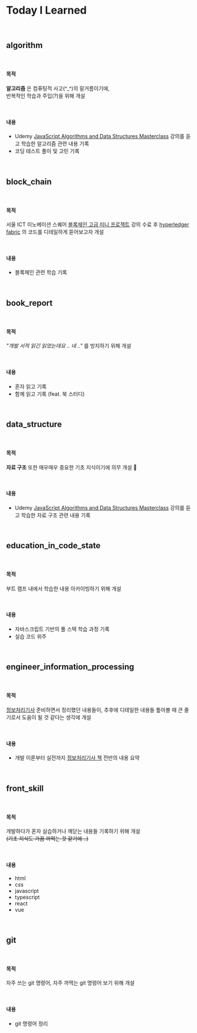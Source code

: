 # Today I Learned

<br/>

## algorithm

<br/>

#### 목적

**알고리즘** 은 컴퓨팅적 사고(^_^)의 밑거름이기에,  
반복적인 학습과 주입(?)을 위해 개설 

<br/>

#### 내용

* Udemy [JavaScript Algorithms and Data Structures Masterclass](https://www.udemy.com/course/js-algorithms-and-data-structures-masterclass/) 강의를 듣고 학습한 알고리즘 관련 내용 기록
* 코딩 테스트 풀이 및 고민 기록

<br/>

## block_chain

<br/>

#### 목적

서울 ICT 이노베이션 스퀘어 [블록체인 고급 미니 프로젝트](http://digital-itsa.or.kr/itsa/lms/atnlcReqst/reception.do?processCdArr=BC&lctreNo=238&menuNo=700019) 강의 수료 후 [hyperledger fabric](http://digital-itsa.or.kr/itsa/lms/atnlcReqst/reception.do?processCdArr=BC&lctreNo=238&menuNo=700019) 의 코드를 디테일하게 뜯어보고자 개설

<br/>

#### 내용

* 블록체인 관련 학습 기록

<br/>

## book_report

<br/>

#### 목적

_"개발 서적 읽긴 읽었는데요 .. 네 .."_ 를 방지하기 위해 개설

<br/>

#### 내용

* 혼자 읽고 기록
* 함께 읽고 기록 (feat. 북 스터디)

<br/>

## data_structure

<br/>

#### 목적

**자료 구조** 또한 매우매우 중요한 기초 지식이기에 의무 개설 🦾

<br/>

#### 내용

* Udemy [JavaScript Algorithms and Data Structures Masterclass](https://www.udemy.com/course/js-algorithms-and-data-structures-masterclass/) 강의를 듣고 학습한 자료 구조 관련 내용 기록

<br/>

## education_in_code_state

<br/>

#### 목적

부트 캠프 내에서 학습한 내용 아카이빙하기 위해 개설

<br/>

#### 내용

* 자바스크립트 기반의 풀 스택 학습 과정 기록
* 실습 코드 위주

<br/>

## engineer_information_processing

<br/>

#### 목적

[정보처리기사](http://www.q-net.or.kr/crf005.do?id=crf00505&jmCd=1320) 준비하면서 정리했던 내용들이, 추후에 디테일한 내용들 톺아볼 때 큰 줄기로서 도움이 될 것 같다는 생각에 개설

<br/>

#### 내용

* 개발 이론부터 실전까지 [정보처리기사 책](https://www.aladin.co.kr/m/mproduct.aspx?ItemId=324139406) 전반의 내용 요약

<br/>

## front_skill

<br/>

#### 목적

개발하다가 혼자 실습하거나 깨닫는 내용들 기록하기 위해 개설  
~~(기초 지식도 가끔 까먹는 것 같기에 ..)~~

<br/>

#### 내용

* html
* css
* javascript
* typescript
* react
* vue

<br/>

## git

<br/>

#### 목적

자주 쓰는 git 명령어, 자주 까먹는 git 명령어 보기 위해 개설

<br/>

#### 내용

* git 명령어 정리